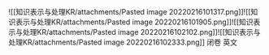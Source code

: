 ![[知识表示与处理KR/attachments/Pasted image 20220216101317.png]]![[知识表示与处理KR/attachments/Pasted image 20220216101905.png]]![[知识表示与处理KR/attachments/Pasted image 20220216102102.png]]![[知识表示与处理KR/attachments/Pasted image 20220216102333.png]]
闭卷 英文